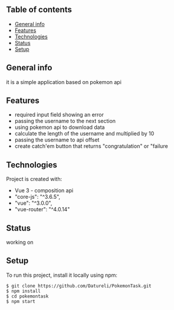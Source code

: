 ## Table of contents
* [General info](#general-info)
* [Features](#features)
* [Technologies](#technologies)
* [Status](#status)
* [Setup](#setup)

## General info
it is a simple application based on pokemon api

## Features
* required input field showing an error
* passing the username to the next section
* using pokemon api to download data
* calculate the length of the username and multiplied by 10
* passing the username to api offset
* create catch'em button that returns "congratulation" or "failure


## Technologies
Project is created with:
* Vue 3 - composition api
* "core-js": "^3.6.5",
* "vue": "^3.0.0",
* "vue-router": "^4.0.14"


## Status
working on
	
## Setup
To run this project, install it locally using npm:

```
$ git clone https://github.com/Datureli/PokemonTask.git
$ npm install
$ cd pokemontask
$ npm start
```


